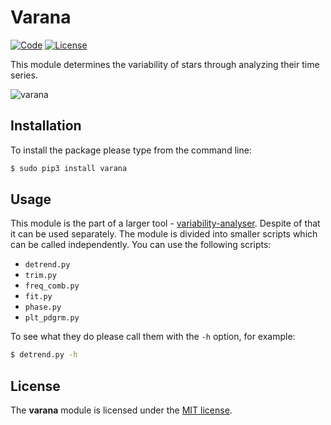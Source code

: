 # Varana
[![Code](https://img.shields.io/badge/code-Python-blue.svg "Python")](https://www.python.org/)
[![License](https://img.shields.io/badge/license-MIT-yellow.svg "MIT license")](https://github.com/pbrus/variability-analyser/varana/blob/master/LICENSE)

This module determines the variability of stars through analyzing their time series.

![varana](http://www.astro.uni.wroc.pl/ludzie/brus/img/github/varana.gif)

## Installation

To install the package please type from the command line:
```bash
$ sudo pip3 install varana
```

## Usage

This module is the part of a larger tool - [variability-analyser](https://github.com/pbrus/variability-analyser). Despite of that it can be used separately. The module is divided into smaller scripts which can be called independently. You can use the following scripts:

+ `detrend.py`
+ `trim.py`
+ `freq_comb.py`
+ `fit.py`
+ `phase.py`
+ `plt_pdgrm.py`

To see what they do please call them with the `-h` option, for example:
```bash
$ detrend.py -h
```

## License

The **varana** module is licensed under the [MIT license](http://opensource.org/licenses/MIT).
